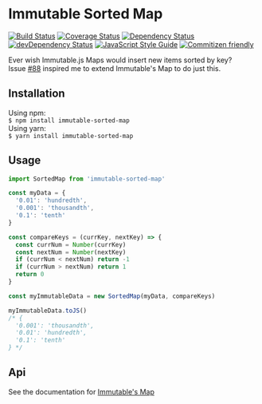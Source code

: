 # Immutable Sorted Map
[![Build Status](https://travis-ci.org/rongierlach/immutable-sorted-map.svg?branch=master)](https://travis-ci.org/rongierlach/immutable-sorted-map) [![Coverage Status](https://coveralls.io/repos/github/rongierlach/immutable-sorted-map/badge.svg?branch=master)](https://coveralls.io/github/rongierlach/immutable-sorted-map?branch=master) [![Dependency Status](https://david-dm.org/rongierlach/range-life.svg)](https://david-dm.org/rongierlach/immutable-sorted-map) [![devDependency Status](https://david-dm.org/rongierlach/immutable-sorted-map/dev-status.svg)](https://david-dm.org/rongierlach/immutable-sorted-map#info=devDependencies) [![JavaScript Style Guide](https://img.shields.io/badge/code_style-standard-brightgreen.svg)](https://standardjs.com) [![Commitizen friendly](https://img.shields.io/badge/commitizen-friendly-brightgreen.svg)](http://commitizen.github.io/cz-cli/)  

Ever wish Immutable.js Maps would insert new items sorted by key?  
Issue [#88](https://github.com/facebook/immutable-js/issues/88) inspired me to extend Immutable's Map to do just this.

## Installation
Using npm:  
`$ npm install immutable-sorted-map`  
Using yarn:  
`$ yarn install immutable-sorted-map`

## Usage
```javaScript
import SortedMap from 'immutable-sorted-map'

const myData = {
  '0.01': 'hundredth',
  '0.001': 'thousandth',
  '0.1': 'tenth'
}

const compareKeys = (currKey, nextKey) => {
  const currNum = Number(currKey)
  const nextNum = Number(nextKey)
  if (currNum < nextNum) return -1
  if (currNum > nextNum) return 1
  return 0
}

const myImmutableData = new SortedMap(myData, compareKeys)

myImmutableData.toJS()
/* {
  '0.001': 'thousandth',
  '0.01': 'hundredth',
  '0.1': 'tenth'
} */
```

## Api
See the documentation for [Immutable's Map](https://facebook.github.io/immutable-js/docs/#/Map)
